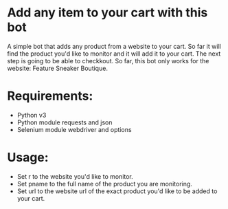 # Add any item to your cart with this bot

A simple bot that adds any product from a website to your cart. So far it will find the product you'd like to monitor and it will add it to your cart. The next step is going to be able to checkkout. So far, this bot only works for the website: Feature Sneaker Boutique.


# Requirements:
- Python v3
- Python module requests and json
- Selenium module webdriver and options

# Usage:

- Set r to the website you'd like to monitor.
- Set pname to the full name of the product you are monitoring.
- Set url to the website url of the exact product you'd like to be added to your cart.
